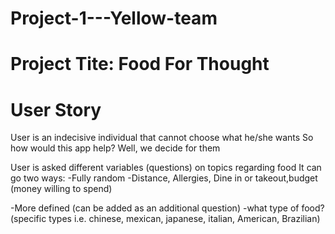 # Project-1---Yellow-team

# Project Tite: Food For Thought

# User Story
User is an indecisive individual that cannot choose what he/she wants
So how would this app help? Well, we decide for them

User is asked different variables (questions) on topics regarding food
It can go two ways:
-Fully random
-Distance, Allergies, Dine in or takeout,budget (money willing to spend)

-More defined (can be added as an additional question)
-what type of food?(specific types i.e. chinese, mexican, japanese, italian, American, Brazilian)

